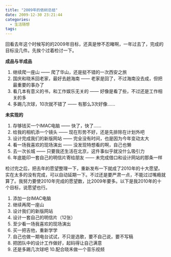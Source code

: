 ```yaml
---
title: "2009年的依树总结"
date: 2009-12-30 23:21:44
categories:
  - 生活随想
tags:
---
```


回看去年这个时候写的的2009年目标，还真是惨不忍睹啊，一年过去了，完成的目标没几件。先挨个过着检讨一下。 

**成品与半成品** 
1. 继续爬一座山 —— 爬了华山，还是挺不错的一次西安之旅 
2. 国庆和晓禾回老家，最好去趟海南 —— 老家是回了，不过海南没去成，但把最重要的事办了 
3. 看几本有意义的书，和工作娱乐无关的 —— 好像是看了些，不过还是工作相关的多 
4. 多踢几次球，10次就不错了 —— 有那么3次好像…… 

**未实现的** 
1. 存够钱买一个IMAC电脑 —— 快了，快了…… 
2. 给我的相机添一个镜头 —— 现在形势不好，还是先排除在计划外吧 
3. 设计完成我们的新版网站 —— 完全没有时间，也是因为今年变动太大 
4. 看一场我喜欢的现场演出 —— 没发现特想看的啊，自己也懒 
5. 去一次长城 —— 只要我还生活在北京，这件事似乎就没什么吸引力 
6. 年底能印一套自己的明信片寄给朋友 —— 未完成借口和设计网站的那条一样 

检讨完之后，把去年的愿望整理一下，重新发布一下就成了2010年的十大愿望。实在太多的没有完成，可以自动延期一下。不过还是要严肃一点，不能过过嘴瘾就算了。我努力要使2010年完成的愿望数，比2009年要多。以下是我2010年的十个目标，说愿望也行。 

1. 添加一台IMAC电脑 
2. 继续再爬一座山 
3. 设计我们的新版网站 
4. 设计一套自己的明信片（12张） 
5. 至少看一场我喜欢的现场演出 
6. 买一把吉他，重新学学 
7. 自己也做一期电台试试，不只是选歌，要不自己说，要不写稿 
8. 把团队中的设计工作做好，起码得让自己满意 
9. 还是多踢几次球吧 
10.配合晓禾做一个音乐视频
